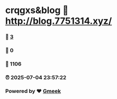 # crqgxs&blog :link: http://blog.7751314.xyz/ 
### :page_facing_up: [3](http://blog.7751314.xyz//tag.html) 
### :speech_balloon: 0 
### :hibiscus: 1106 
### :alarm_clock: 2025-07-04 23:57:22 
### Powered by :heart: [Gmeek](https://github.com/Meekdai/Gmeek)
